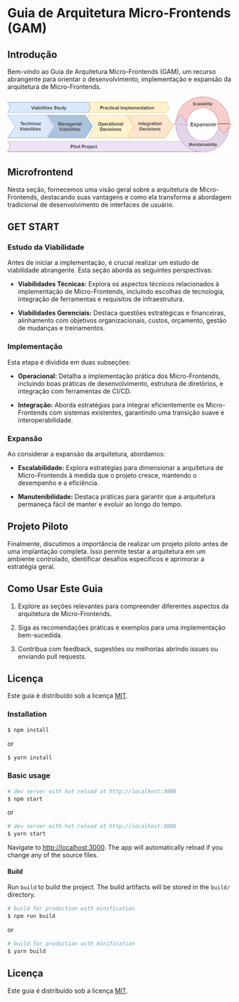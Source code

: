 # Guia de Arquitetura Micro-Frontends (GAM)

## Introdução

Bem-vindo ao Guia de Arquitetura Micro-Frontends (GAM), um recurso abrangente para orientar o desenvolvimento, implementação e expansão da arquitetura de Micro-Frontends.

![Big Picture](src/assets/images/gam_big_picture.png)

## Microfrontend

Nesta seção, fornecemos uma visão geral sobre a arquitetura de Micro-Frontends, destacando suas vantagens e como ela transforma a abordagem tradicional de desenvolvimento de interfaces de usuário.

## GET START

### Estudo da Viabilidade

Antes de iniciar a implementação, é crucial realizar um estudo de viabilidade abrangente. Esta seção aborda as seguintes perspectivas:

- **Viabilidades Técnicas:** Explora os aspectos técnicos relacionados à implementação de Micro-Frontends, incluindo escolhas de tecnologia, integração de ferramentas e requisitos de infraestrutura.

- **Viabilidades Gerenciais:** Destaca questões estratégicas e financeiras, alinhamento com objetivos organizacionais, custos, orçamento, gestão de mudanças e treinamentos.

### Implementação

Esta etapa é dividida em duas subseções:

- **Operacional:** Detalha a implementação prática dos Micro-Frontends, incluindo boas práticas de desenvolvimento, estrutura de diretórios, e integração com ferramentas de CI/CD.

- **Integração:** Aborda estratégias para integrar eficientemente os Micro-Frontends com sistemas existentes, garantindo uma transição suave e interoperabilidade.

### Expansão

Ao considerar a expansão da arquitetura, abordamos:

- **Escalabilidade:** Explora estratégias para dimensionar a arquitetura de Micro-Frontends à medida que o projeto cresce, mantendo o desempenho e a eficiência.

- **Manutenibilidade:** Destaca práticas para garantir que a arquitetura permaneça fácil de manter e evoluir ao longo do tempo.

## Projeto Piloto

Finalmente, discutimos a importância de realizar um projeto piloto antes de uma implantação completa. Isso permite testar a arquitetura em um ambiente controlado, identificar desafios específicos e aprimorar a estratégia geral.

## Como Usar Este Guia

1. Explore as seções relevantes para compreender diferentes aspectos da arquitetura de Micro-Frontends.

2. Siga as recomendações práticas e exemplos para uma implementação bem-sucedida.

3. Contribua com feedback, sugestões ou melhorias abrindo issues ou enviando pull requests.

## Licença

Este guia é distribuído sob a licença [MIT](LICENSE).


### Installation

``` bash
$ npm install
```

or

``` bash
$ yarn install
```

### Basic usage

``` bash
# dev server with hot reload at http://localhost:3000
$ npm start 
```

or 

``` bash
# dev server with hot reload at http://localhost:3000
$ yarn start
```

Navigate to [http://localhost:3000](http://localhost:3000). The app will automatically reload if you change any of the source files.

#### Build

Run `build` to build the project. The build artifacts will be stored in the `build/` directory.

```bash
# build for production with minification
$ npm run build
```

or

```bash
# build for production with minification
$ yarn build
```

## Licença

Este guia é distribuído sob a licença [MIT](LICENSE).


